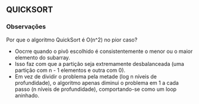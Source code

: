 ## QUICKSORT

### Observações
Por que o algoritmo QuickSort é O(n^2) no pior caso?
  - Oocrre quando o pivô escolhido é consistentemente o menor ou o maior elemento do subarray.
  - Isso faz com que a partição seja extremamente desbalanceada (uma partição com n - 1 elementos e outra com 0).
  - Em vez de dividir o problema pela metade (log n níveis de profundidade), o algoritmo apenas diminui o problema em 1 a cada passo (n níveis de profundidade), comportando-se como um loop aninhado.
